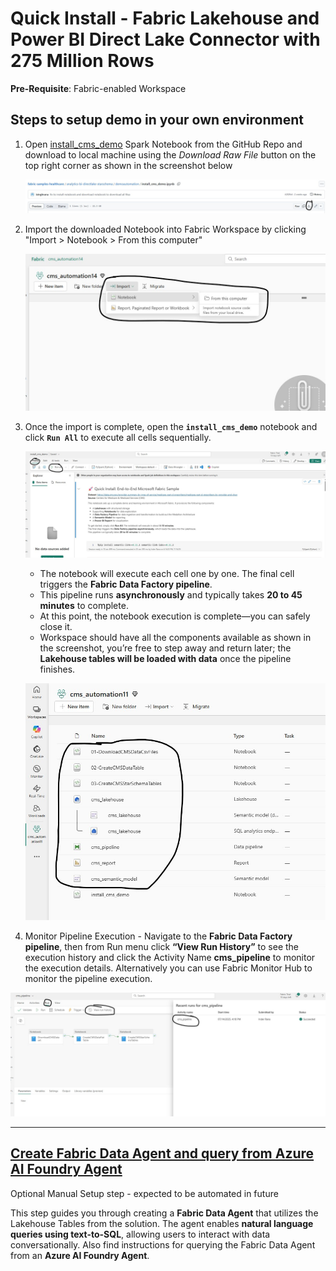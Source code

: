 # Quick Install - Fabric Lakehouse and Power BI Direct Lake Connector with 275 Million Rows

**Pre-Requisite**: Fabric-enabled Workspace

## Steps to setup demo in your own environment

1. Open [install_cms_demo](./demoautomation/install_cms_demo.ipynb) Spark Notebook from the GitHub Repo and download to local machine using the *Download Raw File* button on the top right corner as shown in the screenshot below

    ![install_cms_demo](./Images/downoad_install_notebook.jpg)

2. Import the downloaded Notebook into Fabric Workspace by clicking "Import > Notebook > From this computer"

    ![Import Notebook](./Images/import_notebook.jpg)

3. Once the import is complete, open the **`install_cms_demo`** notebook and click **`Run All`** to execute all cells sequentially.

    ![Run Notebook](./Images/run_install_notebook.jpg)

   - The notebook will execute each cell one by one. The final cell triggers the **Fabric Data Factory pipeline**.
   - This pipeline runs **asynchronously** and typically takes **20 to 45 minutes** to complete.
   - At this point, the notebook execution is complete—you can safely close it.
   - Workspace should have all the components available as shown in the screenshot, you’re free to step away and return later; the **Lakehouse tables will be loaded with data** once the pipeline finishes.

    ![Installed Components](./Images/demo_components.jpg)

4. Monitor Pipeline Execution - Navigate to the **Fabric Data Factory pipeline**, then from Run menu click **“View Run History”** to see the execution history and click the Activity Name **cms_pipeline** to monitor the execution details. Alternatively you can use Fabric Monitor Hub to monitor the pipeline execution.

  ![Pipeline Run](./Images/monitor_pipeline_run.jpg)

***

## [Create Fabric Data Agent and query from Azure AI Foundry Agent](./docs/5-CreateAISkill.md) 

Optional Manual Setup step - expected to be automated in future

This step guides you through creating a **Fabric Data Agent** that utilizes the Lakehouse Tables from the solution. The agent enables **natural language queries using text-to-SQL**, allowing users to interact with data conversationally. Also find instructions for querying the Fabric Data Agent from an **Azure AI Foundry Agent**.
